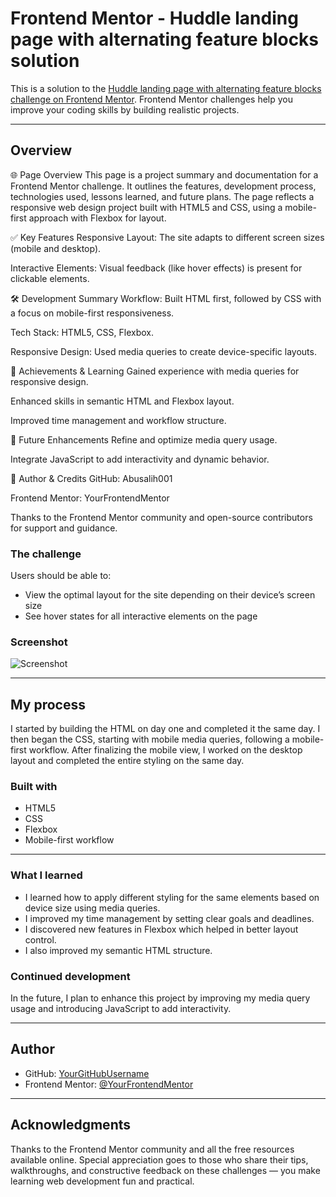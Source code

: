# Frontend Mentor - Huddle landing page with alternating feature blocks solution

This is a solution to the [Huddle landing page with alternating feature blocks challenge on Frontend Mentor](https://www.frontendmentor.io/challenges/huddle-landing-page-with-alternating-feature-blocks-5ca5f598e8213ec91a5100ea). Frontend Mentor challenges help you improve your coding skills by building realistic projects.

---

## Overview

🌐 Page Overview
This page is a project summary and documentation for a Frontend Mentor challenge. It outlines the features, development process, technologies used, lessons learned, and future plans. The page reflects a responsive web design project built with HTML5 and CSS, using a mobile-first approach with Flexbox for layout.

✅ Key Features
Responsive Layout: The site adapts to different screen sizes (mobile and desktop).

Interactive Elements: Visual feedback (like hover effects) is present for clickable elements.

🛠 Development Summary
Workflow: Built HTML first, followed by CSS with a focus on mobile-first responsiveness.

Tech Stack: HTML5, CSS, Flexbox.

Responsive Design: Used media queries to create device-specific layouts.

🎯 Achievements & Learning
Gained experience with media queries for responsive design.

Enhanced skills in semantic HTML and Flexbox layout.

Improved time management and workflow structure.

🚀 Future Enhancements
Refine and optimize media query usage.

Integrate JavaScript to add interactivity and dynamic behavior.

👤 Author & Credits
GitHub: Abusalih001

Frontend Mentor: YourFrontendMentor

Thanks to the Frontend Mentor community and open-source contributors for support and guidance.


### The challenge

Users should be able to:

- View the optimal layout for the site depending on their device’s screen size  
- See hover states for all interactive elements on the page

### Screenshot

![Screenshot](./screenshot.jpg)

---

## My process

I started by building the HTML on day one and completed it the same day. I then began the CSS, starting with mobile media queries, following a mobile-first workflow. After finalizing the mobile view, I worked on the desktop layout and completed the entire styling on the same day.

### Built with

- HTML5
- CSS
- Flexbox
- Mobile-first workflow

---

### What I learned

- I learned how to apply different styling for the same elements based on device size using media queries.
- I improved my time management by setting clear goals and deadlines.
- I discovered new features in Flexbox which helped in better layout control.
- I also improved my semantic HTML structure.

### Continued development

In the future, I plan to enhance this project by improving my media query usage and introducing JavaScript to add interactivity.

---

## Author

- GitHub: [YourGitHubUsername](https://github.com/Abusalih001)
- Frontend Mentor: [@YourFrontendMentor](https://www.frontendmentor.io/profile/YourFrontendMentor)

---

## Acknowledgments

Thanks to the Frontend Mentor community and all the free resources available online. Special appreciation goes to those who share their tips, walkthroughs, and constructive feedback on these challenges — you make learning web development fun and practical.
